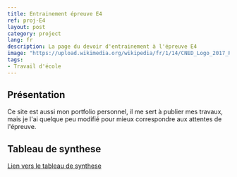 ```yaml
---
title: Entrainement épreuve E4
ref: proj-E4
layout: post
category: project
lang: fr
description: La page du devoir d'entrainement à l'épreuve E4
image: "https://upload.wikimedia.org/wikipedia/fr/1/14/CNED_Logo_2017_RGB_Baseline.png"
tags:
- Travail d'école
---
```


## Présentation

Ce site est aussi mon portfolio personnel, il me sert à publier mes travaux, mais je l'ai quelque peu modifié pour mieux correspondre aux attentes de l'épreuve.

## Tableau de synthese

[Lien vers le tableau de synthese](/assets/Tableau_de_Synthese.xlsx)
